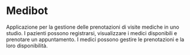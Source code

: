 # Medibot
Applicazione per la gestione delle prenotazioni di visite mediche in uno studio. I pazienti possono registrarsi, visualizzare i medici disponibili e prenotare un appuntamento. I medici possono gestire le prenotazioni e la loro disponibilità.
